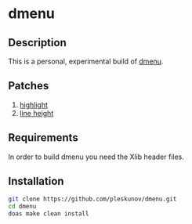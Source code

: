 # dmenu

## Description
This is a personal, experimental build of [dmenu](https://tools.suckless.org/dmenu/).

## Patches
1. [highlight](https://tools.suckless.org/dmenu/patches/highlight/)
2. [line height](https://tools.suckless.org/dmenu/patches/line-height/)

## Requirements
In order to build dmenu you need the Xlib header files.

## Installation

```bash
git clone https://github.com/pleskunov/dmenu.git
cd dmenu
doas make clean install
```
